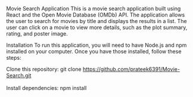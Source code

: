 Movie Search Application
This is a movie search application built using React and the Open Movie Database (OMDb) API. The application allows the user to search for movies by title and displays the results in a list. The user can click on a movie to view more details, such as the plot summary, rating, and poster image.

Installation
To run this application, you will need to have Node.js and npm installed on your computer. Once you have those installed, follow these steps:

Clone this repository: git clone https://github.com/prateek6391/Movie-Search.git
<br></br>
Install dependencies: npm install
